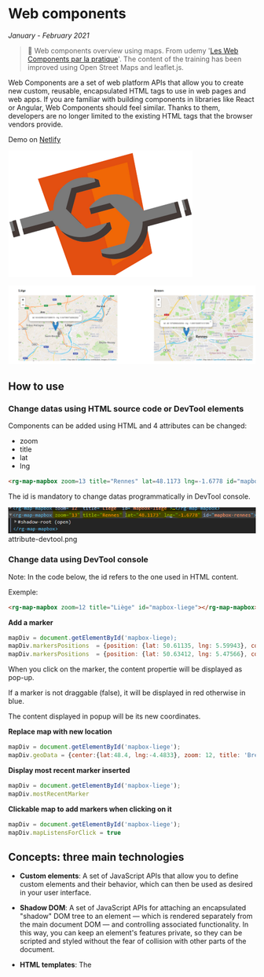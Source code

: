 # Web components

*January - February 2021*

> 🔨 Web components overview using maps. From udemy '[Les Web Components par la pratique](https://www.udemy.com/course/les-web-components-par-la-pratique/)'. The content of the training has been improved using Open Street Maps and leaflet.js.

Web Components are a set of web platform APIs that allow you to create new custom, reusable, encapsulated HTML tags to use in web pages and web apps. If you are familiar with building components in libraries like React or Angular, Web Components should feel similar. Thanks to them, developers are no longer limited to the existing HTML tags that the browser vendors provide.

Demo on [Netlify](https://adoring-hodgkin-826062.netlify.app/)

![web-components-logo](_readme-img/web-components-logo.png)

![capture.png](_readme-img/capture.png)


## How to use

### Change datas using HTML source code or DevTool elements

Components can be added using HTML and 4 attributes can be changed:

- zoom
- title
- lat
- lng

````html
<rg-map-mapbox zoom=13 title="Rennes" lat=48.1173 lng=-1.6778 id="mapbox-rennes"></rg-map-mapbox>
````

The id is mandatory to change datas programmatically in DevTool console.

![attribute-devtool](_readme-img/attribute-devtool.png)
attribute-devtool.png

### Change data using DevTool console

Note: In the code below, the id refers to the one used in HTML content.

Exemple:
````html
<rg-map-mapbox zoom=12 title="Liège" id="mapbox-liege"></rg-map-mapbox>
````

**Add a marker**

````js
mapDiv = document.getElementById('mapbox-liege);
mapDiv.markersPositions  = {position: {lat: 50.61135, lng: 5.59943}, content: "Angleur", draggable: false}
mapDiv.markersPositions  = {position: {lat: 50.63412, lng: 5.47566}, content: "Grâce-Hollogne", draggable: true}
````

When you click on the marker, the content propertie will be displayed as pop-up.

If a marker is not draggable (false), it will be displayed in red otherwise in blue.

The content displayed in popup will be its new coordinates.

**Replace map with new location**

````js
mapDiv = document.getElementById('mapbox-liege');
mapDiv.geoData = {center:{lat:48.4, lng:-4.4833}, zoom: 12, title: 'Brest'}
````

**Display most recent marker inserted**

````js
mapDiv = document.getElementById('mapbox-liege');
mapDiv.mostRecentMarker
````

**Clickable map to add markers when clicking on it**

````js
mapDiv = document.getElementById('mapbox-liege');
mapDiv.mapListensForClick = true
````

## Concepts: three main technologies

- **Custom elements**: A set of JavaScript APIs that allow you to define custom elements and their behavior, which can then be used as desired in your user interface.
- **Shadow DOM**: A set of JavaScript APIs for attaching an encapsulated "shadow" DOM tree to an element — which is rendered separately from the main document DOM — and controlling associated functionality. In this way, you can keep an element's features private, so they can be scripted and styled without the fear of collision with other parts of the document.
- **HTML templates**: The <template> and <slot> elements enable you to write markup templates that are not displayed in the rendered page. These can then be reused multiple times as the basis of a custom element's structure.

- **Deprecated - HTML Imports**: Was: `<link rel="import" href="myfile.html">`. This feature is **obsolete**. Although it may still work in some browsers, its use is discouraged since it could be removed at any time. Try to avoid using it.

## Callbacks

*connectedCallback*: Invoked each time the custom element is appended into a document-connected element. This will happen each time the node is moved, and may happen before the element's contents have been fully parsed.

*attributeChangedCallback*: Invoked each time one of the custom element's attributes is added, removed, or changed. Which attributes to notice change for is specified in a static get observedAttributes method

## Shadow DOM

The ShadowRoot interface of the Shadow DOM API is the root node of a DOM subtree that is rendered separately from a document's main DOM tree. With Shadow DOM, each component instance is encapsulated in its own DOM.

The Element.attachShadow() method attaches a shadow DOM tree to the specified element and returns a reference to its ShadowRoot.

![shadow-dom-console.png](_readme-img/shadow-dom-console.png)

## Properties vs Attributes

Properties are available on a DOM node when being manipulated by JavaScript.

````js
const myElem = document.querySelector('.my-elem');

myElem.className; // className is a property
````

And attributes are provided in the HTML itself. Here *alt*, *width* and *height* are all attributes.

````js
<img src="/path/to/img.svg" alt="My Image" width="150" height="250">
````

## Useful links
- [codeconcept/webcompomisc](https://github.com/codeconcept/webcompomisc)
- [codeconcept/webcompomap](https://github.com/codeconcept/webcompomap)
- [MDN: Web Components](https://developer.mozilla.org/en-US/docs/Web/Web_Components)
- [MDN: Using custom elements](https://developer.mozilla.org/en-US/docs/Web/Web_Components/Using_custom_elements)
- [Attributes and Properties in Custom Elements](https://alligator.io/web-components/attributes-properties/)
- [ApiNotActivatedMapError for simple html page using google-places-api](https://stackoverflow.com/questions/35700182/apinotactivatedmaperror-for-simple-html-page-using-google-places-api)
- [Leaflet Tutorials](https://leafletjs.com/examples.html)
- [Webcomponent with internal js and css doesn't show content](https://stackoverflow.com/questions/58272007/webcomponent-with-internal-js-and-css-doesnt-show-content)
- [MapBox](https://www.mapbox.com/)
- [OpenStreetMap Belgique](https://openstreetmap.be/fr/)
- [OpenStreetMap France](https://www.openstreetmap.fr/)